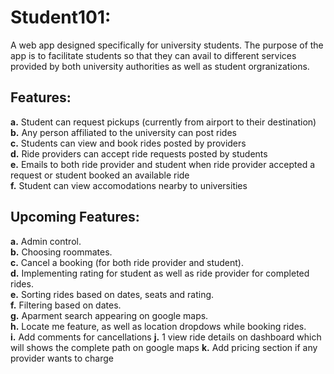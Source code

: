 # Student101:

A web app designed specifically for university students. The purpose of the app is to facilitate students so that they can avail to different services provided by both university authorities as well as student orgranizations.

## Features:
__a.__ Student can request pickups (currently from airport to their destination)<br>
__b.__ Any person affiliated to the university can post rides<br>
__c.__ Students can view and book rides posted by providers<br>
__d.__ Ride providers can accept ride requests posted by students<br>
__e.__ Emails to both ride provider and student when ride provider accepted a request or student booked an available ride<br>
__f.__ Student can view accomodations nearby to universities<br>

## Upcoming Features:

__a.__ Admin control.<br>
__b.__ Choosing roommates.<br>
__c.__ Cancel a booking (for both ride provider and student).<br>
__d.__ Implementing rating for student as well as ride provider for completed rides.<br>
__e.__ Sorting rides based on dates, seats and rating.<br>
__f.__ Filtering based on dates.<br>
__g.__ Aparment search appearing on google maps.<br>
__h.__ Locate me feature, as well as location dropdows while booking rides.<br>
__i.__ Add comments for cancellations
__j.__ 1 view ride details on dashboard which will shows the complete path on google maps
__k.__ Add pricing section if any provider wants to charge
